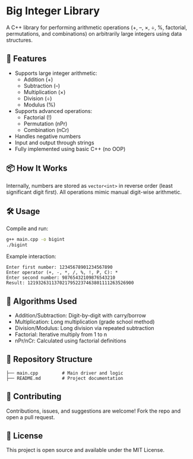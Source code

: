 # Big Integer Library

A C++ library for performing arithmetic operations (+, –, ×, ÷, %, factorial, permutations, and combinations) on arbitrarily large integers using data structures.

## 🚀 Features

- Supports large integer arithmetic:
  - Addition (+)
  - Subtraction (–)
  - Multiplication (×)
  - Division (÷)
  - Modulus (%)
- Supports advanced operations:
  - Factorial (!)
  - Permutation (nPr)
  - Combination (nCr)
- Handles negative numbers
- Input and output through strings
- Fully implemented using basic C++ (no OOP)

## 📦 How It Works

Internally, numbers are stored as `vector<int>` in reverse order (least significant digit first). All operations mimic manual digit-wise arithmetic.

## 🛠️ Usage

Compile and run:

```bash
g++ main.cpp -o bigint
./bigint
```

Example interaction:

```
Enter first number: 12345678901234567890
Enter operator (+, -, *, /, %, !, P, C): *
Enter second number: 98765432109876543210
Result: 1219326311370217952237463801111263526900
```

## 🧠 Algorithms Used

- Addition/Subtraction: Digit-by-digit with carry/borrow
- Multiplication: Long multiplication (grade school method)
- Division/Modulus: Long division via repeated subtraction
- Factorial: Iterative multiply from 1 to n
- nPr/nCr: Calculated using factorial definitions

## 🔗 Repository Structure

```
├── main.cpp         # Main driver and logic
├── README.md        # Project documentation
```

## 🤝 Contributing

Contributions, issues, and suggestions are welcome! Fork the repo and open a pull request.

## 📄 License

This project is open source and available under the MIT License.
